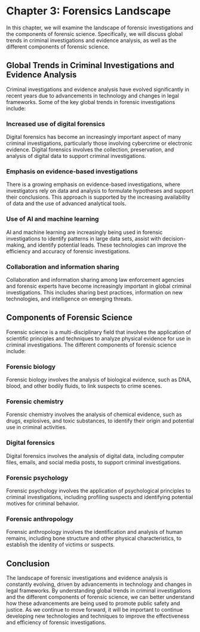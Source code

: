 Chapter 3: Forensics Landscape
==============================

In this chapter, we will examine the landscape of forensic investigations and the components of forensic science. Specifically, we will discuss global trends in criminal investigations and evidence analysis, as well as the different components of forensic science.

Global Trends in Criminal Investigations and Evidence Analysis
--------------------------------------------------------------

Criminal investigations and evidence analysis have evolved significantly in recent years due to advancements in technology and changes in legal frameworks. Some of the key global trends in forensic investigations include:

### Increased use of digital forensics

Digital forensics has become an increasingly important aspect of many criminal investigations, particularly those involving cybercrime or electronic evidence. Digital forensics involves the collection, preservation, and analysis of digital data to support criminal investigations.

### Emphasis on evidence-based investigations

There is a growing emphasis on evidence-based investigations, where investigators rely on data and analysis to formulate hypotheses and support their conclusions. This approach is supported by the increasing availability of data and the use of advanced analytical tools.

### Use of AI and machine learning

AI and machine learning are increasingly being used in forensic investigations to identify patterns in large data sets, assist with decision-making, and identify potential leads. These technologies can improve the efficiency and accuracy of forensic investigations.

### Collaboration and information sharing

Collaboration and information sharing among law enforcement agencies and forensic experts have become increasingly important in global criminal investigations. This includes sharing best practices, information on new technologies, and intelligence on emerging threats.

Components of Forensic Science
------------------------------

Forensic science is a multi-disciplinary field that involves the application of scientific principles and techniques to analyze physical evidence for use in criminal investigations. The different components of forensic science include:

### Forensic biology

Forensic biology involves the analysis of biological evidence, such as DNA, blood, and other bodily fluids, to link suspects to crime scenes.

### Forensic chemistry

Forensic chemistry involves the analysis of chemical evidence, such as drugs, explosives, and toxic substances, to identify their origin and potential use in criminal activities.

### Digital forensics

Digital forensics involves the analysis of digital data, including computer files, emails, and social media posts, to support criminal investigations.

### Forensic psychology

Forensic psychology involves the application of psychological principles to criminal investigations, including profiling suspects and identifying potential motives for criminal behavior.

### Forensic anthropology

Forensic anthropology involves the identification and analysis of human remains, including bone structure and other physical characteristics, to establish the identity of victims or suspects.

Conclusion
----------

The landscape of forensic investigations and evidence analysis is constantly evolving, driven by advancements in technology and changes in legal frameworks. By understanding global trends in criminal investigations and the different components of forensic science, we can better understand how these advancements are being used to promote public safety and justice. As we continue to move forward, it will be important to continue developing new technologies and techniques to improve the effectiveness and efficiency of forensic investigations.
